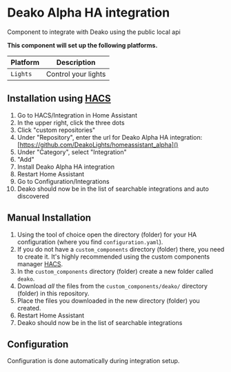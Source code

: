 # Deako Alpha HA integration

Component to integrate with Deako using the public local api

**This component will set up the following platforms.**

Platform | Description
-- | --
`Lights` | Control your lights

## Installation using [HACS](https://hacs.xyz/)

1. Go to HACS/Integration in Home Assistant
2. In the upper right, click the three dots
3. Click "custom repositories"
4. Under "Repository", enter the url for Deako Alpha HA integration: [https://github.com/DeakoLights/homeassistant_alpha]()
5. Under "Category", select "Integration"
6. "Add"
7. Install Deako Alpha HA integration
8. Restart Home Assistant
9. Go to Configuration/Integrations
10. Deako should now be in the list of searchable integrations and auto discovered

## Manual Installation

1. Using the tool of choice open the directory (folder) for your HA configuration (where you find `configuration.yaml`).
2. If you do not have a `custom_components` directory (folder) there, you need to create it. It's highly recommended using the custom components manager [HACS](https://hacs.xyz/).
3. In the `custom_components` directory (folder) create a new folder called `deako`.
4. Download _all_ the files from the `custom_components/deako/` directory (folder) in this repository.
5. Place the files you downloaded in the new directory (folder) you created.
6. Restart Home Assistant
7. Deako should now be in the list of searchable integrations

## Configuration

Configuration is done automatically during integration setup.
